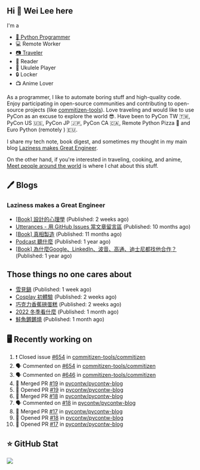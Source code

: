 ## Hi 👋 Wei Lee here

I'm a

* [🐍 Python Programmer](https://pycon-note.wei-lee.me/)
* 💻 Remote Worker
* [📷 Traveler](https://travlog.wei-lee.me/)
* 📖 Reader
* 🎵 Ukulele Player
* 🔒 Locker
* 📺 Anime Lover

As a programmer, I like to automate boring stuff and high-quality code. Enjoy participating in open-source communities and contributing to open-source projects (like [commitizen-tools](https://github.com/commitizen-tools)). Love traveling and would like to use PyCon as an excuse to explore the world 😎. Have been to PyCon TW 🇹🇼, PyCon US 🇺🇸, PyCon JP 🇯🇵, PyCon CA 🇨🇦, Remote Python Pizza 🍕 and Euro Python (remotely ) 🇪🇺.

I share my tech note, book digest, and sometimes my thought in my main blog [Laziness makes Great Engineer](https://blog.wei-lee.me/).

On the other hand, if you're interested in traveling, cooking, and anime, [Meet people around the world](https://travlog.wei-lee.me/) is where I chat about this stuff.

## 🖊️ Blogs

### Laziness makes a Great Engineer

* [[Book] 設計的心理學](https://blog.wei-lee.me/posts/book/2023/01/the-design-of-everyday-things) (Published: 2 weeks ago)
* [Utterances - 用 GitHub Issues 當文章留言區](https://blog.wei-lee.me/posts/tech/2022/02/use-github-issues-as-comment-system) (Published: 10 months ago)
* [[Book] 真相製造](https://blog.wei-lee.me/posts/book/2022/02/reality-is-business) (Published: 11 months ago)
* [Podcast 聽什麼](https://blog.wei-lee.me/posts/gossiping/2021/12/podcast-i-listen-to) (Published: 1 year ago)
* [[Book] 為什麼Google、LinkedIn、波音、高通、迪士尼都找他合作？](https://blog.wei-lee.me/posts/book/2021/12/pitch-anyting) (Published: 1 year ago)

## Those things no one cares about

* [雪見鍋](https://travlog.wei-lee.me/posts/cook/2023/01/misorenabe) (Published: 1 week ago)
* [Cosplay 初體驗](https://travlog.wei-lee.me/posts/review/2022/12/first-time-cosplay) (Published: 2 weeks ago)
* [巧克力香蕉磅蛋糕](https://travlog.wei-lee.me/posts/cook/2022/12/choco-banana-pound-cake) (Published: 2 weeks ago)
* [2022 冬季看什麼](https://travlog.wei-lee.me/posts/review/2022/12/what-i-watch-in-2022-winter) (Published: 1 month ago)
* [鮭魚鏘鏘燒](https://travlog.wei-lee.me/posts/cook/2022/11/salmon-chan-chan-yaki) (Published: 1 month ago)

## 🖥️ Recently working on

1. ❗️ Closed issue [#654](https://github.com/commitizen-tools/commitizen/issues/654) in [commitizen-tools/commitizen](https://github.com/commitizen-tools/commitizen)
2. 🗣 Commented on [#654](https://github.com/commitizen-tools/commitizen/issues/654) in [commitizen-tools/commitizen](https://github.com/commitizen-tools/commitizen)
3. 🗣 Commented on [#646](https://github.com/commitizen-tools/commitizen/issues/646) in [commitizen-tools/commitizen](https://github.com/commitizen-tools/commitizen)
4. 🎉 Merged PR [#19](https://github.com/pycontw/pycontw-blog/pull/19) in [pycontw/pycontw-blog](https://github.com/pycontw/pycontw-blog)
5. 💪 Opened PR [#19](https://github.com/pycontw/pycontw-blog/pull/19) in [pycontw/pycontw-blog](https://github.com/pycontw/pycontw-blog)
6. 🎉 Merged PR [#18](https://github.com/pycontw/pycontw-blog/pull/18) in [pycontw/pycontw-blog](https://github.com/pycontw/pycontw-blog)
7. 🗣 Commented on [#18](https://github.com/pycontw/pycontw-blog/issues/18) in [pycontw/pycontw-blog](https://github.com/pycontw/pycontw-blog)
8. 🎉 Merged PR [#17](https://github.com/pycontw/pycontw-blog/pull/17) in [pycontw/pycontw-blog](https://github.com/pycontw/pycontw-blog)
9. 💪 Opened PR [#18](https://github.com/pycontw/pycontw-blog/pull/18) in [pycontw/pycontw-blog](https://github.com/pycontw/pycontw-blog)
10. 💪 Opened PR [#17](https://github.com/pycontw/pycontw-blog/pull/17) in [pycontw/pycontw-blog](https://github.com/pycontw/pycontw-blog)


## ⭐ GitHub Stat
[![](https://github-readme-stats.vercel.app/api?username=Lee-W&show_icons=true&hide_title=true)](https://github.com/anuraghazra/github-readme-stats)
